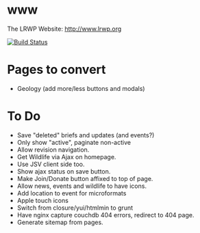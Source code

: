 www
===

The LRWP Website: http://www.lrwp.org

[![Build Status](https://api.travis-ci.org/lrwp/www.png)](https://travis-ci.org/lrwp/www)

# Pages to convert
* Geology (add more/less buttons and modals)

# To Do
* Save "deleted" briefs and updates (and events?)
* Only show "active", paginate non-active
* Allow revision navigation.
* Get Wildlife via Ajax on homepage.
* Use JSV client side too.
* Show ajax status on save button.
* Make Join/Donate button affixed to top of page.
* Allow news, events and wildlife to have icons.
* Add location to event for microformats
* Apple touch icons
* Switch from closure/yui/htmlmin to grunt
* Have nginx capture couchdb 404 errors, redirect to 404 page.
* Generate sitemap from pages.
